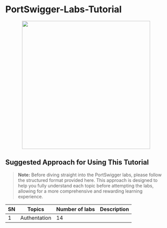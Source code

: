# PortSwigger-Labs-Tutorial
<div align="center">
  <img src="https://github.com/user-attachments/assets/e3b16d13-5e78-4db3-b1dc-ed3501e16c26" height=400></img>
</div>

## Suggested Approach for Using This Tutorial
> **Note:** Before diving straight into the PortSwigger labs, please follow the structured format provided here. This approach is designed to help you fully understand each topic before attempting the labs, allowing for a more comprehensive and rewarding learning experience.

| SN | Topics | Number of labs | Description | 
|----|----|----|----|
| 1 | Authentation | 14 | 
